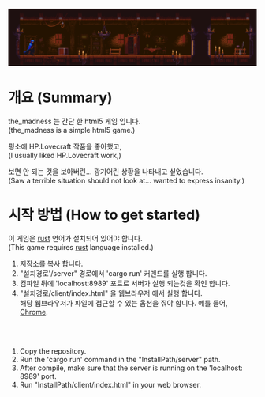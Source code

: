 ![](./img/readme_img_00.png)

# 개요 (Summary)
the_madness 는 간단 한 html5 게임 입니다.  
(the_madness is a simple html5 game.)  

평소에 HP.Lovecraft 작품을 좋아했고,  
(I usually liked HP.Lovecraft work,)  

보면 안 되는 것을 보아버린... 광기어린 상황을 나타내고 싶었습니다.  
(Saw a terrible situation should not look at... wanted to express insanity.)  


# 시작 방법 (How to get started)
이 게임은 [rust](https://rust-lang.org) 언어가 설치되어 있어야 합니다.  
(This game requires [rust](https://rust-lang.org) language installed.)  

1. 저장소를 복사 합니다.  
2. "설치경로'/server" 경로에서 'cargo run' 커맨드를 실행 합니다.  
3. 컴파일 뒤에 'localhost:8989' 포트로 서버가 실행 되는것을 확인 합니다.  
4. "설치경로/client/index.html" 을 웹브라우저 에서 실행 합니다.  
해당 웹브라우저가 파일에 접근할 수 있는 옵션을 줘야 합니다. 예를 들어, [Chrome](http://www.chrome-allow-file-access-from-file.com/).  
  
<br></br>
1. Copy the repository.  
2. Run the 'cargo run' command in the "InstallPath/server" path.  
3. After compile, make sure that the server is running on the 'localhost: 8989' port.  
4. Run "InstallPath/client/index.html" in your web browser.  
